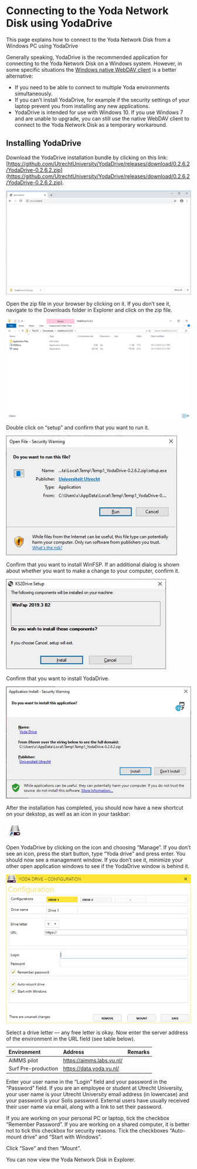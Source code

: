 # Connecting to the Yoda Network Disk using YodaDrive

This page explains how to connect to the Yoda Network Disk from a Windows PC using YodaDrive

Generally speaking, YodaDrive is the recommended application for connecting to the Yoda Network Disk on a Windows system.
However, in some specific situations 
the [Windows native WebDAV client](yoda-disk-windowsnative.md) is a better alternative: 
- If you need to be able to connect to multiple Yoda environments simultaneously.
- If you can't install YodaDrive, for example if the security settings of your laptop
  prevent you from installing any new applications.
- YodaDrive is intended for use with Windows 10. If you use Windows 7 and are unable to upgrade,
  you can still use the native WebDAV client to connect to the Yoda Network Disk as a temporary workaround.

## Installing YodaDrive

Download the YodaDrive installation bundle by clicking on this link:
[https://github.com/UtrechtUniversity/YodaDrive/releases/download/0.2.6.2/YodaDrive-0.2.6.2.zip](https://github.com/UtrechtUniversity/YodaDrive/releases/download/0.2.6.2/YodaDrive-0.2.6.2.zip). 

![alt text](screenshots/yodadrive-download.jpg "Screenshot: downloading YodaDrive")

Open the zip file in your browser by clicking on it. If you don’t see it, navigate to the Downloads folder in Explorer and click on the zip file.

![alt text](screenshots/yodadrive-open-archive.jpg "Screenshot: opening the YodaDrive archive")

Double click on &ldquo;setup&rdquo; and confirm that you want to run it.

![alt text](screenshots/yodadrive-run-setup-dialog.jpg "Screenshot: security dialog when running YodaDrive setup")

Confirm that you want to install WinFSP. If an additional dialog is shown about whether you want to make a change to your computer, confirm it.

![alt text](screenshots/yodadrive-install-winfsp-dialog.jpg "Screenshot: confirmation dialog WinSFP install")

Confirm that you want to install YodaDrive.

![alt text](screenshots/yodadrive-install-security-dialog.jpg "Screenshot: security dialog when installing YodaDrive")


After the installation has completed, you should now have a new shortcut on your dekstop, as well as an icon in your taskbar: 

![alt text](screenshots/yodadrive-shortcut.jpg "YodaDrive shortcut")

Open YodaDrive by clicking on the icon and choosing &ldquo;Manage&rdquo;. If you don’t see an icon, press the start button,
type &ldquo;Yoda drive&rdquo; and press enter. You should now see a management window. If you don’t see it, minimize your other
open application windows to see if the YodaDrive window is behind it.

![alt text](screenshots/yodadrive-manage-window.jpg "YodaDrive Manage Window")


Select a drive letter &mdash; any free letter is okay. Now enter the server address of the environment in the URL field (see table below).

| Environment          | Address | Remarks                  |
|:-------------------- |:------------|:-------------------------|
| AIMMS pilot | https://aimms.labs.vu.nl/ | |
| Surf Pre-production | https://data.yoda.vu.nl/ | |

 
Enter your user name in the &ldquo;Login&rdquo; field and your password in the &ldquo;Password&rdquo; field.
If you are an employee or student at Utrecht University, your user name is your Utrecht University email address (in lowercase) and your password
is your Solis password. External users have usually received their user name via email, along with a link to set their password.

If you are working on your personal PC or laptop, tick the checkbox &ldquo;Remember Password&rdquo;. If you are working on a shared computer, it is
better not to tick this checkbox for security reasons. Tick the checkboxes &ldquo;Auto-mount drive&rdquo; and &ldquo;Start with Windows&rdquo;.

Click &ldquo;Save&rdquo; and then &ldquo;Mount&rdquo;.

You can now view the Yoda Network Disk in Explorer.
